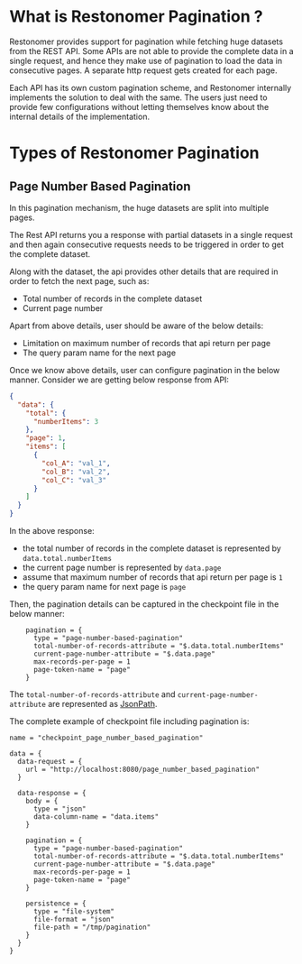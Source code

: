 # What is Restonomer Pagination ?

Restonomer provides support for pagination while fetching huge datasets from the REST API.
Some APIs are not able to provide the complete data in a single request, and hence they make use of pagination to load 
the data in consecutive pages. 
A separate http request gets created for each page.

Each API has its own custom pagination scheme, and Restonomer internally implements the solution to deal with the same.
The users just need to provide few configurations without letting themselves know about the internal details of the implementation.

# Types of Restonomer Pagination

## Page Number Based Pagination

In this pagination mechanism, the huge datasets are split into multiple pages.

The Rest API returns you a response with partial datasets in a single request and then again consecutive requests needs 
to be triggered in order to get the complete dataset.

Along with the dataset, the api provides other details that are required in order to fetch the next page, such as:

*   Total number of records in the complete dataset
*   Current page number

Apart from above details, user should be aware of the below details:

*   Limitation on maximum number of records that api return per page
*   The query param name for the next page

Once we know above details, user can configure pagination in the below manner. Consider we are getting below response 
from API:

```json
{
  "data": {
    "total": {
      "numberItems": 3
    },
    "page": 1,
    "items": [
      {
        "col_A": "val_1",
        "col_B": "val_2",
        "col_C": "val_3"
      }
    ]
  }
}
```

In the above response: 

*   the total number of records in the complete dataset is represented by `data.total.numberItems`
*   the current page number is represented by `data.page`
*   assume that maximum number of records that api return per page is `1`
*   the query param name for next page is `page`

Then, the pagination details can be captured in the checkpoint file in the below manner:

```hocon
    pagination = {
      type = "page-number-based-pagination"
      total-number-of-records-attribute = "$.data.total.numberItems"
      current-page-number-attribute = "$.data.page"
      max-records-per-page = 1
      page-token-name = "page"
    }
```

The `total-number-of-records-attribute` and `current-page-number-attribute` are represented as [JsonPath](https://support.smartbear.com/alertsite/docs/monitors/api/endpoint/jsonpath.html).

The complete example of checkpoint file including pagination is:

```hocon
name = "checkpoint_page_number_based_pagination"

data = {
  data-request = {
    url = "http://localhost:8080/page_number_based_pagination"
  }

  data-response = {
    body = {
      type = "json"
      data-column-name = "data.items"
    }

    pagination = {
      type = "page-number-based-pagination"
      total-number-of-records-attribute = "$.data.total.numberItems"
      current-page-number-attribute = "$.data.page"
      max-records-per-page = 1
      page-token-name = "page"
    }

    persistence = {
      type = "file-system"
      file-format = "json"
      file-path = "/tmp/pagination"
    }
  }
}
```